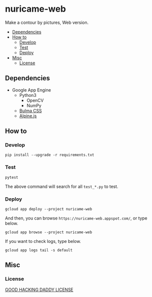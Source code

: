 # nuricame-web

Make a contour by pictures, Web version.

- [Dependencies](#dependencies)
- [How to](#how-to)
  - [Develop](#develop)
  - [Test](#test)
  - [Deploy](#deploy)
- [Misc](#misc)
  - [License](#license)

## Dependencies

- Google App Engine
  - Python3
    - OpenCV
    - NumPy
  - [Bulma CSS](https://bulma.io/)
  - [Alpine.js](https://github.com/alpinejs/alpine)

## How to

### Develop

```shell
pip install --upgrade -r requirements.txt
```

### Test

```shell
pytest
```

The above command will search for all `test_*.py` to test.

### Deploy

```shell
gcloud app deploy --project nuricame-web
```

And then, you can browse `https://nuricame-web.appspot.com/`, or type below.

```shell
gcloud app browse --project nuricame-web
```

If you want to check logs, type below.

```shell
gcloud app logs tail -s default
```

## Misc

### License

[GOOD HACKING DADDY LICENSE](LICENSE.md)
